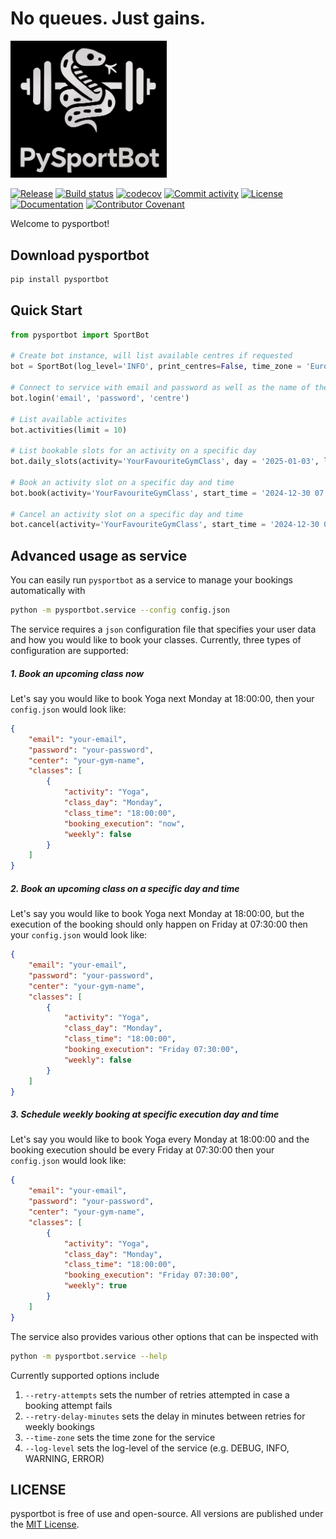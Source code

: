 # No queues. Just gains.

<img src=https://github.com/jbeirer/resasports-bot/raw/main/docs/logo.png alt="Logo" width="250">


[![Release](https://img.shields.io/github/v/release/jbeirer/resasports-bot)](https://github.com/jbeirer/resasports-bot/releases)
[![Build status](https://img.shields.io/github/actions/workflow/status/jbeirer/resasports-bot/main.yml?branch=main)](https://github.com/jbeirer/resasports-bot/actions/workflows/main.yml?query=branch%3Amain)
[![codecov](https://codecov.io/gh/jbeirer/resasports-bot/graph/badge.svg?token=ZCJV384TXF)](https://codecov.io/gh/jbeirer/resasports-bot)
[![Commit activity](https://img.shields.io/github/commit-activity/m/jbeirer/resasports-bot)](https://github.com/jbeirer/resasports-bot/commits/main/)
[![License](https://img.shields.io/github/license/jbeirer/resasports-bot)](https://github.com/jbeirer/resasports-bot/blob/main/LICENSE)
[![Documentation](https://img.shields.io/badge/api-docs-blue)](https://jbeirer.github.io/resasports-bot/)
[![Contributor Covenant](https://img.shields.io/badge/Contributor%20Covenant-2.1-4baaaa.svg)](https://github.com/jbeirer/resasports-bot/blob/main/CODE_OF_CONDUCT.md)

Welcome to pysportbot!

## Download pysportbot
```python
pip install pysportbot
```

## Quick Start

```python
from pysportbot import SportBot

# Create bot instance, will list available centres if requested
bot = SportBot(log_level='INFO', print_centres=False, time_zone = 'Europe/Madrid')

# Connect to service with email and password as well as the name of the centre
bot.login('email', 'password', 'centre')

# List available activites
bot.activities(limit = 10)

# List bookable slots for an activity on a specific day
bot.daily_slots(activity='YourFavouriteGymClass', day = '2025-01-03', limit = 10)

# Book an activity slot on a specific day and time
bot.book(activity='YourFavouriteGymClass', start_time = '2024-12-30 07:00:00')

# Cancel an activity slot on a specific day and time
bot.cancel(activity='YourFavouriteGymClass', start_time = '2024-12-30 07:00:00')
```

## Advanced usage as service

You can easily run `pysportbot` as a service to manage your bookings automatically with
```bash
python -m pysportbot.service --config config.json
```
The service requires a `json` configuration file that specifies your user data and how you would like to book your classes. Currently, three types of configuration are supported:

##### 1. Book an upcoming class now

Let's say you would like to book Yoga next Monday at 18:00:00, then your `config.json` would look like:

```json
{
    "email": "your-email",
    "password": "your-password",
    "center": "your-gym-name",
    "classes": [
        {
            "activity": "Yoga",
            "class_day": "Monday",
            "class_time": "18:00:00",
            "booking_execution": "now",
            "weekly": false
        }
    ]
}
```
##### 2. Book an upcoming class on a specific day and time

Let's say you would like to book Yoga next Monday at 18:00:00, but the execution of the booking should only happen on Friday at 07:30:00 then your `config.json` would look like:

```json
{
    "email": "your-email",
    "password": "your-password",
    "center": "your-gym-name",
    "classes": [
        {
            "activity": "Yoga",
            "class_day": "Monday",
            "class_time": "18:00:00",
            "booking_execution": "Friday 07:30:00",
            "weekly": false
        }
    ]
}
```
##### 3. Schedule weekly booking at specific execution day and time
Let's say you would like to book Yoga every Monday at 18:00:00 and the booking execution should be every Friday at 07:30:00 then your `config.json` would look like:

```json
{
    "email": "your-email",
    "password": "your-password",
    "center": "your-gym-name",
    "classes": [
        {
            "activity": "Yoga",
            "class_day": "Monday",
            "class_time": "18:00:00",
            "booking_execution": "Friday 07:30:00",
            "weekly": true
        }
    ]
}
```

The service also provides various other options that can be inspected with

```bash
python -m pysportbot.service --help
```
Currently supported options include
1.  ```--retry-attempts``` sets the number of retries attempted in case a booking attempt fails
2. ```--retry-delay-minutes``` sets the delay in minutes between retries for weekly bookings
3. ```--time-zone``` sets the time zone for the service
4. ```--log-level``` sets the log-level of the service (e.g. DEBUG, INFO, WARNING, ERROR)

## LICENSE

pysportbot is free of use and open-source. All versions are
published under the [MIT License](https://github.com/jbeirer/pysportbot/blob/main/LICENSE).
